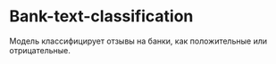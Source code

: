 # Bank-text-classification
Модель классифицирует отзывы на банки, как положительные или отрицательные.
